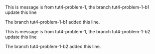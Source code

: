 This is message is from tut4-problem-1, the branch tut4-problem-1-b1 update this line

The branch tut4-problem-1-b1 added this line.

This is message is from tut4-problem-1, the branch tut4-problem-1-b2 update this line

The branch tut4-problem-1-b2 added this line.

